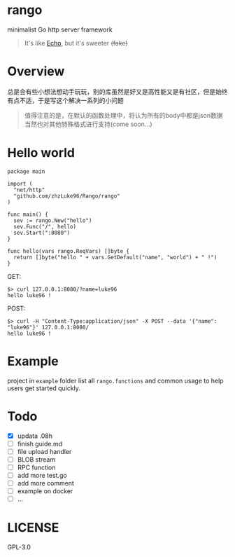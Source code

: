 # rango
minimalist Go http server framework

> It's like [Echo](https://github.com/labstack/echo), but it's sweeter ~~(fake)~~

# Overview
总是会有些小想法想动手玩玩，别的库虽然是好又是高性能又是有社区，但是始终有点不适，于是写这个解决一系列的小问题

> 值得注意的是，在默认的函数处理中，将认为所有的body中都是json数据<br>
> 当然也对其他特殊格式进行支持(come soon...)

# Hello world
```golang
package main

import (
  "net/http"
  "github.com/zhzLuke96/Rango/rango"
)

func main() {
  sev := rango.New("hello")
  sev.Func("/", hello)
  sev.Start(":8080")
}

func hello(vars rango.ReqVars) []byte {
  return []byte("hello " + vars.GetDefault("name", "world") + " !")
}
```

GET:
```
$> curl 127.0.0.1:8080/?name=luke96
hello luke96 !
```

POST:
```
$> curl -H "Content-Type:application/json" -X POST --data '{"name": "luke96"}' 127.0.0.1:8080/
hello luke96 !
```

# Example
project in `example` folder list all `rango.functions` and common usage to help users get started quickly.

# Todo
- [x] updata .08h
- [ ] finish guide.md
- [ ] file upload handler
- [ ] BLOB stream
- [ ] RPC function
- [ ] add more test.go
- [ ] add more comment
- [ ] example on docker
- [ ] ...

# LICENSE
GPL-3.0
